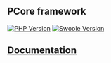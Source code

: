## PCore framework

[![PHP Version](https://img.shields.io/badge/php-%3E=8.0-brightgreen.svg)](https://www.php.net)
[![Swoole Version](https://img.shields.io/badge/swoole-%3E=4.8.*-brightgreen.svg)](https://github.com/swoole/swoole-src)


## [Documentation](https://github.com/pcore-framework/docs/blob/main/README.md)